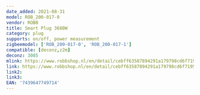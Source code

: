 ```yaml
---
date_added: 2021-08-31
model: ROB_200-017-0
vendor: ROBB
title: Smart Plug 3680W
category: plug
supports: on/off, power measurement
zigbeemodel: ['ROB_200-017-0', 'ROB_200-017-1']
compatible: [deconz,z2m]
deconz: 3085
mlink: https://www.robbshop.nl/en/detail/cebff63587894291a179798cd6f7195a
link: https://www.robbshop.nl/en/detail/cebff63587894291a179798cd6f7195a
link2: 
link3: 
EAN: '7439647749714'
---
```

